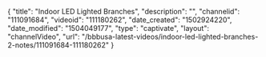 {
    "title": "Indoor LED Lighted Branches",
    "description": "",
    "channelid": "111091684",
    "videoid": "111180262",
    "date_created": "1502924220",
    "date_modified": "1504049177",
    "type": "captivate",
    "layout": "channelVideo",
    "url": "\/bbbusa-latest-videos\/indoor-led-lighted-branches-2-notes\/111091684-111180262"
}
